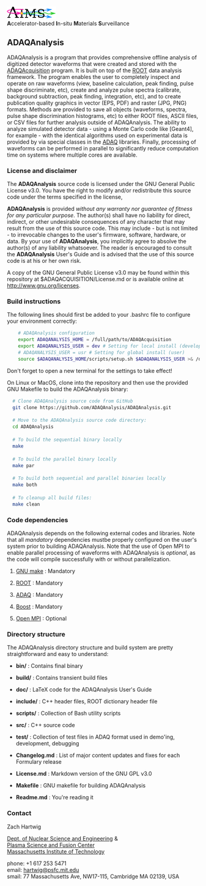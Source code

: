 ![AIMS Logo](doc/figures/AIMSLogo_BoldPastelColors.png "Accelerator-based In-situ Materials Surveillance")  
**A**ccelerator-based **I**n-situ **M**aterials **S**urveillance


## ADAQAnalysis ##

ADAQAnalysis is a program that provides comprehensive offline analysis
of digitized detector waveforms that were created and stored with the
[ADAQAcquisition](http://github.com/zach-hartwig/ADAQAcquisition)
program. It is built on top of the [ROOT](http://root.cern.ch/drupal/)
data analysis framework. The program enables the user to completely
inspect and operate on raw waveforms (view, baseline calculation, peak
finding, pulse shape discriminate, etc), create and analyze pulse
spectra (calibrate, background subtraction, peak finding, integration,
etc), and to create publication quality graphics in vector (EPS, PDF)
and raster (JPG, PNG) formats. Methods are provided to save all
objects (waveforms, spectra, pulse shape discrimination histograms,
etc) to either ROOT files, ASCII files, or CSV files for further
analysis outside of ADAQAnalysis. The ability to analyze simulated
detector data - using a Monte Carlo code like [Geant4], for example -
with the identical algorithms used on experimental data is provided by
via special classes in the [ADAQ](http://github.com/zach-hartwig/ADAQ)
libraries. Finally, processing of waveforms can be performed in
parallel to significantly reduce computation time on systems where
multiple cores are available.


### License and disclaimer ###

The **ADAQAnalysis** source code is licensed under the GNU General
Public License v3.0.  You have the right to modify and/or redistribute
this source code under the terms specified in the license,

**ADAQAnalysis** is provided *without any warranty nor guarantee of
fitness for any particular purpose*. The author(s) shall have no
liability for direct, indirect, or other undesirable consequences of
any character that may result from the use of this source code. This
may include - but is not limited - to irrevocable changes to the
user's firmware, software, hardware, or data. By your use of
**ADAQAnalysis**, you implicitly agree to absolve the author(s) of
any liability whatsoever. The reader is encouraged to consult the
**ADAQAnalysis** User's Guide and is advised that the use of this
source code is at his or her own risk.

A copy of the GNU General Public License v3.0 may be found within this
repository at $ADAQACQUISITION/License.md or is available online at
http://www.gnu.org/licenses.


### Build instructions  ###

The following lines should first be added to your .bashrc file to configure
your environment correctly:

```bash 
    # ADAQAnalysis configuration
    export ADAQANALYSIS_HOME = /full/path/to/ADAQAcquisition
    export ADAQANALYSIS_USER = dev # Setting for local install (developer)
    # ADAQANALYSIS_USER = usr # Setting for global install (user)
    source $ADAQANALYSIS_HOME/scripts/setup.sh $ADAQANALYSIS_USER >& /dev/null
```
Don't forget to open a new terminal for the settings to take effect!

On Linux or MacOS, clone into the repository and then use the provided
GNU Makefile to build the ADAQAnalysis binary:

```bash
  # Clone ADAQAnalysis source code from GitHub
  git clone https://github.com/ADAQAnalysis/ADAQAnalysis.git

  # Move to the ADAQAnalysis source code directory:
  cd ADAQAnalysis
  
  # To build the sequential binary locally
  make  

  # To build the parallel binary locally
  make par

  # To build both sequential and parallel binaries locally
  make both

  # To cleanup all build files:  
  make clean  
```

### Code dependencies ###

ADAQAnalysis depends on the following external codes and
libraries. Note that all *mandatory* dependencies mustbe properly
configured on the user's system prior to building ADAQAnalysis. Note
that the use of Open MPI to enable parallel processing of waveforms
with ADAQAnalysis is *optional*, as the code will compile successfully
with or without parallelization.

1. [GNU make](http://www.gnu.org/software/make/) : Mandatory

2. [ROOT](http://root.cern.ch/drupal/) : Mandatory

3. [ADAQ](http://github.com/zach-hartwig/ADAQ) : Mandatory

4. [Boost](http://www.boost.org/) : Mandatory

5. [Open MPI](http://www.open-mpi.org/) : Optional


### Directory structure ###

The ADAQAnalysis directory structure and build system are pretty
straightforward and easy to understand:

  - **bin/**       : Contains final binary

  - **build/**     : Contains transient build files

  - **doc/**       : LaTeX code for the ADAQAnalysis User's Guide

  - **include/**   : C++ header files, ROOT dictionary header file

  - **scripts/**   : Collection of Bash utility scripts

  - **src/**       : C++ source code 
  
  - **test/**      : Collection of test files in ADAQ format used in demo'ing, development, debugging

  - **Changelog.md** : List of major content updates and fixes for each Formulary release
  
  - **License.md**   : Markdown version of the GNU GPL v3.0 
  
  - **Makefile**     : GNU makefile for building ADAQAnalysis

  - **Readme.md**  : You're reading it


### Contact ###

Zach Hartwig

[Dept. of Nuclear Science and
Engineering](http://web.mit.edu/nse/http://web.mit.edu/nse/) &  
[Plasma Science and Fusion Center](http://www.psfc.mit.edu)  
[Massachusetts Institute of Technology](http://mit.edu)  

phone: +1 617 253 5471  
email: [hartwig@psfc.mit.edu](mailto:hartwig@psfc.mit.edu)  
smail: 77 Massachusetts Ave, NW17-115, Cambridge MA 02139, USA
